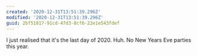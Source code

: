 ```yaml
---
created: '2020-12-31T13:51:39.296Z'
modified: '2020-12-31T13:51:39.296Z'
guid: 2bf51817-91cd-47d3-8cf6-22e1e543fdef
---
```

I just realised that it's the last day of 2020. Huh. No New Years Eve parties this year.
